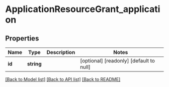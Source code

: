 # ApplicationResourceGrant_application

## Properties
Name | Type | Description | Notes
------------ | ------------- | ------------- | -------------
**id** | **string** |  | [optional] [readonly] [default to null]

[[Back to Model list]](../README.md#documentation-for-models) [[Back to API list]](../README.md#documentation-for-api-endpoints) [[Back to README]](../README.md)


